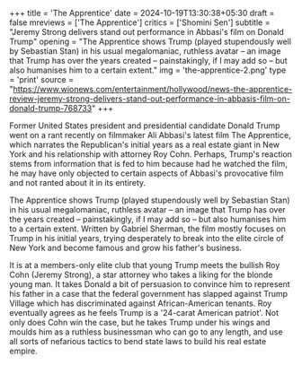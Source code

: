 +++
title = 'The Apprentice'
date = 2024-10-19T13:30:38+05:30
draft = false
mreviews = ['The Apprentice']
critics = ['Shomini Sen']
subtitle = "Jeremy Strong delivers stand out performance in Abbasi's film on Donald Trump"
opening = "The Apprentice shows Trump (played stupendously well by Sebastian Stan) in his usual megalomaniac, ruthless avatar – an image that Trump has over the years created – painstakingly, if I may add so – but also humanises him to a certain extent."
img = 'the-apprentice-2.png'
type = 'print'
source = "https://www.wionews.com/entertainment/hollywood/news-the-apprentice-review-jeremy-strong-delivers-stand-out-performance-in-abbasis-film-on-donald-trump-768733"
+++

Former United States president and presidential candidate Donald Trump went on a rant recently on filmmaker Ali Abbasi's latest film The Apprentice, which narrates the Republican's initial years as a real estate giant in New York and his relationship with attorney Roy Cohn. Perhaps, Trump's reaction stems from information that is fed to him because had he watched the film, he may have only objected to certain aspects of Abbasi's provocative film and not ranted about it in its entirety.

The Apprentice shows Trump (played stupendously well by Sebastian Stan) in his usual megalomaniac, ruthless avatar – an image that Trump has over the years created – painstakingly, if I may add so – but also humanises him to a certain extent. Written by Gabriel Sherman, the film mostly focuses on Trump in his initial years, trying desperately to break into the elite circle of New York and become famous and grow his father's business.

It is at a members-only elite club that young Trump meets the bullish Roy Cohn (Jeremy Strong), a star attorney who takes a liking for the blonde young man. It takes Donald a bit of persuasion to convince him to represent his father in a case that the federal government has slapped against Trump Village which has discriminated against African-American tenants. Roy eventually agrees as he feels Trump is a '24-carat American patriot'. Not only does Cohn win the case, but he takes Trump under his wings and moulds him as a ruthless businessman who can go to any length, and use all sorts of nefarious tactics to bend state laws to build his real estate empire.
